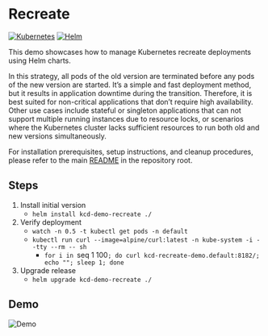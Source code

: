 # Recreate 
[![Kubernetes](https://img.shields.io/badge/Kubernetes-326CE5?logo=kubernetes&logoColor=fff)](#)
[![Helm](https://img.shields.io/badge/Helm-0F1689?logo=helm&logoColor=fff)](#)

This demo showcases how to manage Kubernetes recreate deployments using Helm charts. 

In this strategy, all pods of the old version are terminated before any pods of the new version are started. It’s a simple and fast deployment method, but it results in application downtime during the transition.
Therefore, it is best suited for non-critical applications that don’t require high availability. Other use cases include stateful or singleton applications that can not support multiple running instances due to resource locks, or scenarios where the Kubernetes cluster lacks sufficient resources to run both old and new versions simultaneously.

For installation prerequisites, setup instructions, and cleanup procedures, please refer to the main [README](./../README.md) in the repository root.

## Steps
1. Install initial version
   - `helm install kcd-demo-recreate ./`
2. Verify deployment
   - `watch -n 0.5 -t kubectl get pods -n default`
   - `kubectl run curl --image=alpine/curl:latest -n kube-system -i --tty --rm -- sh`
     - `for i in `seq 1 100`; do curl kcd-recreate-demo.default:8182/; echo ""; sleep 1; done`
3. Upgrade release
   - `helm upgrade kcd-demo-recreate ./`

## Demo
![Demo](./../assets/recreate.gif)